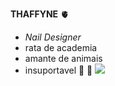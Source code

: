 **THAFFYNE** 🫀
- _Nail Designer_
- rata de academia
- amante de animais
- insuportavel 🙌
  💅
  ![](https://i2.wp.com/vimcontar-pravoce.weebly.com/uploads/8/9/1/0/89109682/tumblr-ntbnn8drpq1sz6g6zo1-500_1_orig.gif) 

